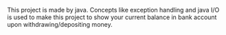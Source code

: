 This project is made by java. Concepts like exception handling and java I/O is used to make this project to show your current balance in bank account upon withdrawing/depositing money.
